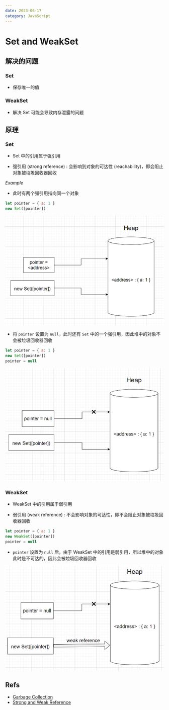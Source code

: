 ```yaml
---
date: 2023-06-17
category: JavaScript
---
```


# Set and WeakSet

## 解决的问题

### Set

- 保存唯一的值

### WeakSet

- 解决 Set 可能会导致内存泄露的问题

## 原理

### Set

- Set 中的引用属于强引用

- 强引用 (strong reference) : 会影响到对象的可达性 (reachability)，即会阻止对象被垃圾回收器回收

_Example_

- 此时有两个强引用指向同一个对象

```js
let pointer = { a: 1 }
new Set([pointer])
```

![step one](./images/set_step_1.png)

- 将 `pointer` 设置为 `null`，此时还有 `Set` 中的一个强引用，因此堆中的对象不会被垃圾回收器回收

```js {3}
let pointer = { a: 1 }
new Set([pointer])
pointer = null
```

![step two](./images/set_step_2.png)

### WeakSet

- WeakSet 中的引用属于弱引用

- 弱引用 (weak reference) : 不会影响对象的可达性，即不会阻止对象被垃圾回收器回收

```js
let pointer = { a: 1 }
new WeakSet([pointer])
pointer = null
```

- `pointer` 设置为 `null` 后，由于 WeakSet 中的引用是弱引用，所以堆中的对象此时是不可达的，因此会被垃圾回收器回收

![map set one](./images/map_step_1.png)

## Refs

- [Garbage Collection](https://javascript.info/garbage-collection)
- [Strong and Weak Reference](https://elliotchance.medium.com/strong-vs-weak-references-70356d37dfd2)
